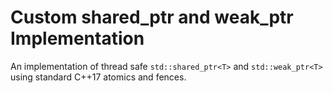 # Custom shared_ptr<T> and weak_ptr<T> Implementation

An implementation of thread safe `std::shared_ptr<T>` and `std::weak_ptr<T>` 
using standard C++17 atomics and fences. 
